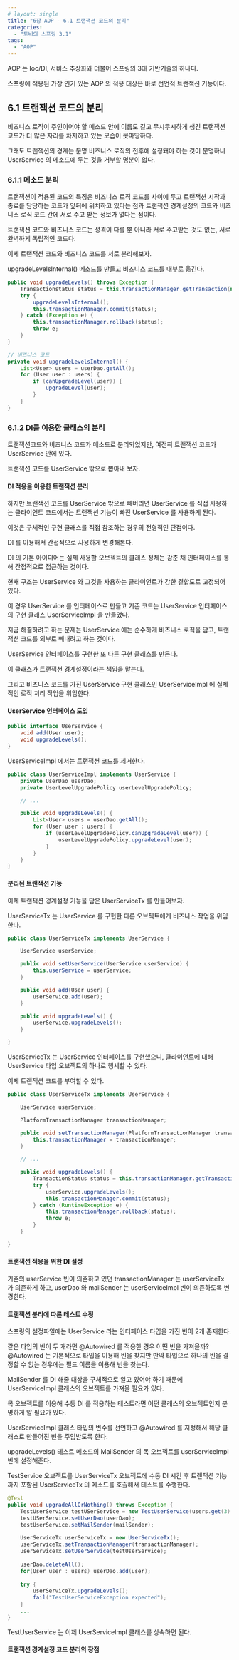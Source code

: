```yaml
---
# layout: single
title: "6장 AOP - 6.1 트랜잭션 코드의 분리"
categories:
  - "토비의 스프링 3.1"
tags:
  - "AOP"
---
```


AOP 는 Ioc/DI, 서비스 추상화와 더불어 스프링의 3대 기반기술의 하나다.

스프링에 적용된 가장 인기 있는 AOP 의 적용 대상은 바로 선언적 트랜잭션 기능이다.

## 6.1 트랜잭션 코드의 분리

비즈니스 로직이 주인이어야 할 메소드 안에 이름도 길고 무시무시하게 생긴 트랜잭션 코드가 더 많은 자리를 차지하고 있는 모습이 못마땅하다.

그래도 트랜잭션의 경계는 분명 비즈니스 로직의 전후에 설정돼야 하는 것이 분명하니 UserService 의 메소드에 두는 것을 거부할 명분이 없다.

### 6.1.1 메소드 분리

트랜잭션이 적용된 코드의 특징은 비즈니스 로직 코드를 사이에 두고 트랜잭션 시작과 종료를 담당하는 코드가 앞뒤에 위치하고 있다는 점과 트랜잭션 경계설정의 코드와 비즈니스 로직 코드 간에 서로 주고 받는 정보가 없다는 점이다.

트랜잭션 코드와 비즈니스 코드는 성격이 다를 뿐 아니라 서로 주고받는 것도 없는, 서로 완벽하게 독립적인 코드다.

이제 트랜잭션 코드와 비즈니스 코드를 서로 분리해보자.

upgradeLevelsInternal() 메소드를 만들고 비즈니스 코드를 내부로 옮긴다.

```java
public void upgradeLevels() throws Exception {
    Transactionstatus status = this.transactionManager.getTransaction(new DefaultTransactionDefinition());
    try {
        upgradeLevelsInternal();
        this.transactionManager.commit(status);
    } catch (Exception e) {
        this.transactionManager.rollback(status);
        throw e;
    }
}

// 비즈니스 코드
private void upgradeLevelsInternal() {
    List<User> users = userDao.getAll();
    for (User user : users) {
        if (canUpgradeLevel(user)) {
            upgradeLevel(user);
        }
    }
}
```

### 6.1.2 DI를 이용한 클래스의 분리

트랜잭션코드와 비즈니스 코드가 메소드로 분리되었지만, 여전히 트랜잭션 코드가 UserService 안에 있다.

트랜잭션 코드를 UserService 밖으로 뽑아내 보자.

#### DI 적용을 이용한 트랜잭션 분리

하지만 트랜잭션 코드를 UserService 밖으로 빼버리면 UserService 를 직접 사용하는 클라이언트 코드에서는 트랜잭션 기능이 빠진 UserService 를 사용하게 된다.

이것은 구체적인 구현 클래스를 직접 참조하는 경우의 전형적인 단점이다.

DI 를 이용해서 간접적으로 사용하게 변경해본다.

DI 의 기본 아이디어는 실제 사용할 오브젝트의 클래스 정체는 감춘 채 인터페이스를 통해 간접적으로 접근하는 것이다.

현재 구조는 UserService 와 그것을 사용하는 클라이언트가 강한 결합도로 고정되어 있다.

이 경우 UserService 를 인터페이스로 만들고 기존 코드는 UserService 인터페이스의 구현 클래스 UserServiceImpl 을 만들었다.

지금 해결하려고 하는 문제는 UserService 에는 순수하게 비즈니스 로직을 담고, 트랜잭션 코드를 외부로 빼내려고 하는 것이다.

UserService 인터페이스를 구현한 또 다른 구현 클래스를 만든다.

이 클래스가 트랜잭션 경계설정이라는 책임을 맡는다.

그리고 비즈니스 코드를 가진 UserService 구현 클래스인 UserServiceImpl 에 실제적인 로직 처리 작업을 위임한다.

#### UserService 인터페이스 도입

```java
public interface UserService {
    void add(User user);
    void upgradeLevels();
}
```

UserServiceImpl 에서는 트랜잭션 코드를 제거한다.

```java
public class UserServiceImpl implements UserService {
    private UserDao userDao;
    private UserLevelUpgradePolicy userLevelUpgradePolicy;

    // ...

    public void upgradeLevels() {
        List<User> users = userDao.getAll();
        for (User user : users) {
            if (userLevelUpgradePolicy.canUpgradeLevel(user)) {
                userLevelUpgradePolicy.upgradeLevel(user);
            }
        }
    }
}
```

#### 분리된 트랜잭션 기능

이제 트랜잭션 경계설정 기능을 담은 UserServiceTx 를 만들어보자.

UserServiceTx 는 UserService 를 구현한 다른 오브젝트에게 비즈니스 작업을 위임한다.

```java
public class UserServiceTx implements UserService {

    UserService userService;

    public void setUserService(UserService userService) {
        this.userService = userService;
    }

    public void add(User user) {
        userService.add(user);
    }

    public void upgradeLevels() {
        userService.upgradeLevels();
    }

}
```

UserServiceTx 는 UserService 인터페이스를 구현했으니, 클라이언트에 대해 UserService 타입 오브젝트의 하나로 행세할 수 있다.

이제 트랜잭션 코드를 부여할 수 있다.

```java
public class UserServiceTx implements UserService {

    UserService userService;

    PlatformTransactionManager transactionManager;

    public void setTransactionManager(PlatformTransactionManager transactionManager) {
        this.transactionManager = transactionManager;
    }

    // ...

    public void upgradeLevels() {
        TransactionStatus status = this.transactionManager.getTransaction(new DefaultTransactionDefinition());
        try {
            userService.upgradeLevels();
            this.transactionManager.commit(status);
        } catch (RuntimeException e) {
            this.transactionManager.rollback(status);
            throw e;
        }
    }

}
```

#### 트랜잭션 적용을 위한 DI 설정

기존의 userService 빈이 의존하고 있던 transactionManager 는 userServiceTx 가 의존하게 하고, userDao 와 mailSender 는 userServiceImpl 빈이 의존하도록 변경한다.

#### 트랜잭션 분리에 따른 테스트 수정

스프링의 설정파일에는 UserService 라는 인터페이스 타입을 가진 빈이 2개 존재한다.

같은 타입의 빈이 두 개라면 @Autowired 를 적용한 경우 어떤 빈을 가져올까? @Autowired 는 기본적으로 타입을 이용해 빈을 찾지만 만약 타입으로 하나의 빈을 결정할 수 없는 경우에는 필드 이름을 이용해 빈을 찾는다.

MailSender 를 DI 해줄 대상을 구체적으로 알고 있어야 하기 때문에 UserServiceImpl 클래스의 오브젝트를 가져올 필요가 있다.

목 오브젝트를 이용해 수동 DI 를 적용하는 테스트라면 어떤 클래스의 오브젝트인지 분명하게 알 필요가 있다.

UserServiceImpl 클래스 타입의 변수를 선언하고 @Autowired 를 지정해서 해당 클래스로 만들어진 빈을 주입받도록 한다.

upgradeLevels() 테스트 메소드의 MailSender 의 목 오브젝트를 userServiceImpl 빈에 설정해준다.

TestService 오브젝트를 UserServiceTx 오브젝트에 수동 DI 시킨 후 트랜잭션 기능까지 포함된 UserServiceTx 의 메소드를 호출해서 테스트를 수행한다.

```java
@Test
public void upgradeAllOrNothing() throws Exception {
    TestUserService testUSerService = new TestUserService(users.get(3).gretId());
    testUSerService.setUserDao(userDao);
    testUserService.setMailSender(mailSender);
    
    UserServiceTx userServiceTx = new UserServiceTx();
    userServiceTx.setTransactionManager(transactionManager);
    userServiceTx.setUserService(testUserService);
    
    userDao.deleteAll();
    for(User user : users) userDao.add(user);
    
    try {
        userServiceTx.upgradeLevels();
        fail("TestUserServiceException expected");
    }
    ...
}
```

TestUserService 는 이제 UserServiceImpl 클래스를 상속하면 된다.

#### 트랜잭션 경계설정 코드 분리의 장점








